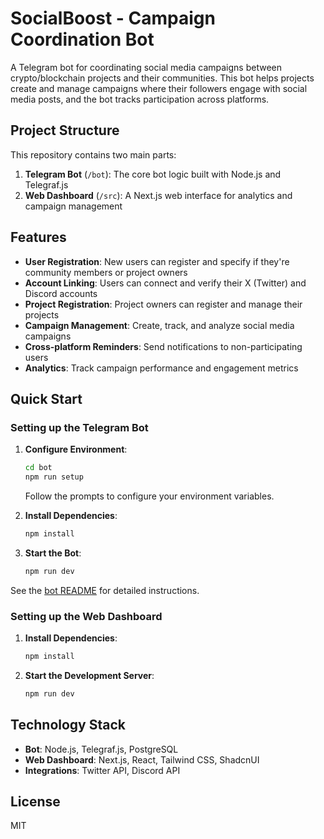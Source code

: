 # SocialBoost - Campaign Coordination Bot

A Telegram bot for coordinating social media campaigns between crypto/blockchain projects and their communities. This bot helps projects create and manage campaigns where their followers engage with social media posts, and the bot tracks participation across platforms.

## Project Structure

This repository contains two main parts:

1. **Telegram Bot** (`/bot`): The core bot logic built with Node.js and Telegraf.js
2. **Web Dashboard** (`/src`): A Next.js web interface for analytics and campaign management

## Features

- **User Registration**: New users can register and specify if they're community members or project owners
- **Account Linking**: Users can connect and verify their X (Twitter) and Discord accounts
- **Project Registration**: Project owners can register and manage their projects
- **Campaign Management**: Create, track, and analyze social media campaigns
- **Cross-platform Reminders**: Send notifications to non-participating users
- **Analytics**: Track campaign performance and engagement metrics

## Quick Start

### Setting up the Telegram Bot

1. **Configure Environment**:
   ```bash
   cd bot
   npm run setup
   ```
   Follow the prompts to configure your environment variables.

2. **Install Dependencies**:
   ```bash
   npm install
   ```

3. **Start the Bot**:
   ```bash
   npm run dev
   ```

See the [bot README](/bot/README.md) for detailed instructions.

### Setting up the Web Dashboard

1. **Install Dependencies**:
   ```bash
   npm install
   ```

2. **Start the Development Server**:
   ```bash
   npm run dev
   ```

## Technology Stack

- **Bot**: Node.js, Telegraf.js, PostgreSQL
- **Web Dashboard**: Next.js, React, Tailwind CSS, ShadcnUI
- **Integrations**: Twitter API, Discord API

## License

MIT
